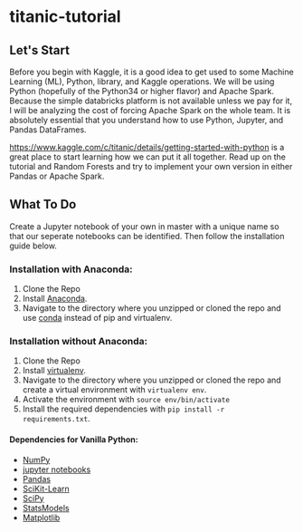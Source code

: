 # titanic-tutorial

## Let's Start
Before you begin with Kaggle, it is a good idea to get used to some Machine Learning (ML), Python, library, and Kaggle operations. We will be using Python (hopefully of the Python34 or higher flavor) and Apache Spark. Because the simple databricks platform is not available unless we pay for it, I will be analyzing the cost of forcing Apache Spark on the whole team. It is absolutely essential that you understand how to use Python, Jupyter, and Pandas DataFrames.

https://www.kaggle.com/c/titanic/details/getting-started-with-python is a great place to start learning how we can put it all together. Read up on the tutorial and Random Forests and try to implement your own version in either Pandas or Apache Spark.

## What To Do
Create a Jupyter notebook of your own in master with a unique name so that our seperate notebooks can be identified. Then follow the installation guide below.

### Installation with Anaconda:
1. Clone the Repo
2. Install [Anaconda](https://www.continuum.io/downloads).
3. Navigate to the directory where you unzipped or cloned the repo and use [conda](http://conda.pydata.org/docs/_downloads/conda-pip-virtualenv-translator.html) instead of pip and virtualenv.

### Installation without Anaconda:
1. Clone the Repo
2. Install [virtualenv](http://virtualenv.readthedocs.org/en/latest/installation.html).
3. Navigate to the directory where you unzipped or cloned the repo and create a virtual environment with `virtualenv env`.
4. Activate the environment with `source env/bin/activate`
5. Install the required dependencies with `pip install -r requirements.txt`.

#### Dependencies for Vanilla Python:
* [NumPy](http://www.numpy.org/)
* [jupyter notebooks](http://jupyter.org/)
* [Pandas](http://pandas.pydata.org/)
* [SciKit-Learn](http://scikit-learn.org/stable/)
* [SciPy](http://www.scipy.org/)
* [StatsModels](http://statsmodels.sourceforge.net/)
* [Matplotlib](http://matplotlib.org/)
